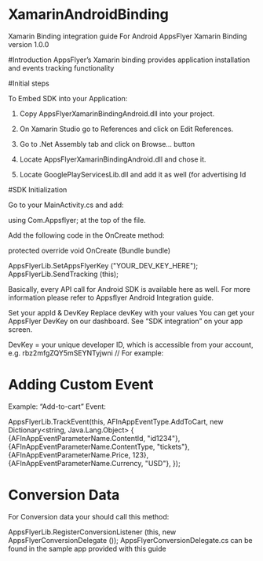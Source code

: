 # XamarinAndroidBinding

Xamarin Binding integration guide For Android
AppsFlyer Xamarin Binding version 1.0.0

#Introduction
AppsFlyer’s Xamarin binding provides application installation and events tracking functionality


#Initial steps

To Embed SDK into your Application:

1. Copy AppsFlyerXamarinBindingAndroid.dll into your project.

2. On Xamarin Studio go to References and click on Edit References. 

3. Go to .Net Assembly tab and click on Browse… button

4. Locate AppsFlyerXamarinBindingAndroid.dll and chose it.

5. Locate GooglePlayServicesLib.dll and add it as well (for advertising Id


#SDK Initialization

Go to your MainActivity.cs and add:

using Com.Appsflyer; at the top of the file.

Add the following code in the OnCreate method:

protected override void OnCreate (Bundle bundle)

AppsFlyerLib.SetAppsFlyerKey ("YOUR_DEV_KEY_HERE"); 
AppsFlyerLib.SendTracking (this);

Basically, every API call for Android SDK is available here as well. For more information please refer to Appsflyer Android Integration guide.


Set your appId & DevKey 
Replace devKey with your values
You can get your AppsFlyer DevKey on our dashboard. See “SDK integration” on your app screen. 

DevKey = your unique developer ID, which is accessible from your account, e.g. rbz2mfgZQY5mSEYNTyjwni // For example: 

# Adding Custom Event 
Example: “Add-to-cart” Event:

AppsFlyerLib.TrackEvent(this, AFInAppEventType.AddToCart, new Dictionary<string, Java.Lang.Object> { 
{AFInAppEventParameterName.ContentId, "id1234"}, 
{AFInAppEventParameterName.ContentType, "tickets"},
{AFInAppEventParameterName.Price, 123},
{AFInAppEventParameterName.Currency, "USD"},
});



# Conversion Data
For Conversion data your should call this method:

AppsFlyerLib.RegisterConversionListener (this, new AppsFlyerConversionDelegate ()); 
AppsFlyerConversionDelegate.cs can be found in the sample app provided with this guide 